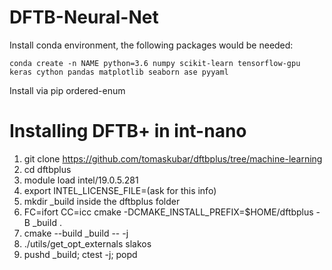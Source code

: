# DFTB-Neural-Net

Install conda environment, the following packages would be needed:

```
conda create -n NAME python=3.6 numpy scikit-learn tensorflow-gpu keras cython pandas matplotlib seaborn ase pyyaml
```

Install via pip ordered-enum

# Installing DFTB+ in int-nano
1. git clone https://github.com/tomaskubar/dftbplus/tree/machine-learning
2. cd dftbplus
3. module load intel/19.0.5.281
4. export  INTEL_LICENSE_FILE=(ask for this info)
5. mkdir \_build inside the dftbplus folder
6. FC=ifort CC=icc cmake -DCMAKE_INSTALL_PREFIX=$HOME/dftbplus -B \_build .
7. cmake --build \_build -- -j
8. ./utils/get_opt_externals slakos
9. pushd \_build; ctest -j; popd
